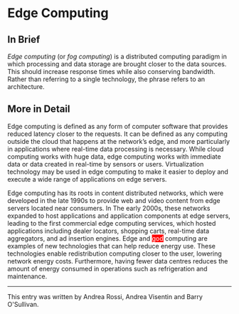 # Edge Computing

## In Brief

*Edge computing* (or *fog computing*) is a distributed computing paradigm in which processing and data storage are brought closer to the data sources. This should increase response times while also conserving bandwidth. Rather than referring to a single technology, the phrase refers to an architecture.

## More in Detail

Edge computing is defined as any form of computer software that provides reduced latency closer to the requests. It can be defined as any computing outside the cloud that happens at the network’s edge, and more particularly in applications where real-time data processing is necessary. While cloud computing works with huge data, edge computing works with immediate data or data created in real-time by sensors or users. Virtualization technology may be used in edge computing to make it easier to deploy and execute a wide range of applications on edge servers. 

Edge computing has its roots in content distributed networks, which were developed in the late 1990s to provide web and video content from edge servers located near consumers. In The early 2000s, these networks expanded to host applications and application components at edge servers, leading to the first commercial edge computing services, which hosted applications including dealer locators, shopping carts, real-time data aggregators, and ad insertion engines. Edge and <span style='background:red;color:white'>god</span> computing are examples of new technologies that can help reduce energy use. These technologies enable redistribution computing closer to the user, lowering network energy costs. Furthermore, having fewer data centres reduces the amount of energy consumed in operations such as refrigeration and maintenance. 


---

This entry was written by Andrea Rossi, Andrea Visentin and Barry O'Sullivan.



